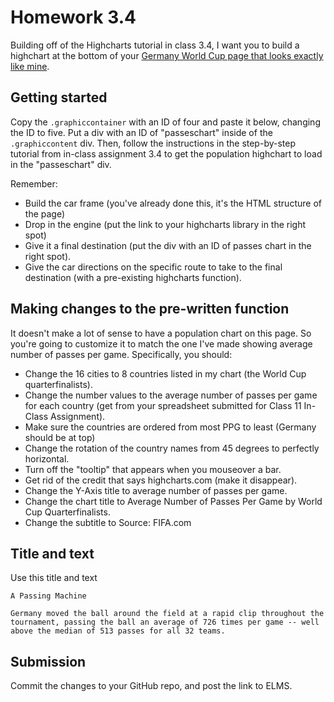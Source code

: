 # Homework 3.4

Building off of the Highcharts tutorial in class 3.4, I want you to build a highchart at the bottom of your [Germany World Cup page that looks exactly like mine](http://smussenden.github.io/germany-world-cup).

## Getting started

Copy the `.graphiccontainer` with an ID of four and paste it below, changing the ID to five. Put a div with an ID of "passeschart" inside of the `.graphiccontent` div.  Then, follow the instructions in the step-by-step tutorial from in-class assignment 3.4 to get the population highchart to load in the "passeschart" div.

Remember:
* Build the car frame (you've already done this, it's the HTML structure of the page)
* Drop in the engine (put the link to your highcharts library in the right spot)
* Give it a final destination (put the div with an ID of passes chart in the right spot).
* Give the car directions on the specific route to take to the final destination (with a pre-existing highcharts function).

## Making changes to the pre-written function

It doesn't make a lot of sense to have a population chart on this page.  So you're going to customize it to match the one I've made showing average number of passes per game. Specifically, you should:

* Change the 16 cities to 8 countries listed in my chart (the World Cup quarterfinalists).
* Change the number values to the average number of passes per game for each country (get from your spreadsheet submitted for Class 11 In-Class Assignment).
* Make sure the countries are ordered from most PPG to least (Germany should be at top)
* Change the rotation of the country names from 45 degrees to perfectly horizontal.
* Turn off the "tooltip" that appears when you mouseover a bar.
* Get rid of the credit that says highcharts.com (make it disappear).
* Change the Y-Axis title to average number of passes per game.
* Change the chart title to Average Number of Passes Per Game by World Cup Quarterfinalists.
* Change the subtitle to Source: FIFA.com

## Title and text

Use this title and text

```
A Passing Machine

Germany moved the ball around the field at a rapid clip throughout the tournament, passing the ball an average of 726 times per game -- well above the median of 513 passes for all 32 teams.
```

## Submission

Commit the changes to your GitHub repo, and post the link to ELMS.
